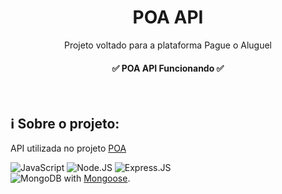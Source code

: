 <h1 align="center">
  POA API
</h1>

<p align="center">Projeto voltado para a plataforma Pague o Aluguel</p>
<h4 align="center">✅ POA API Funcionando ✅</h4>
<br/>

## :information_source: Sobre o projeto:
API utilizada no projeto <a href="https://github.com/augustinho2/Poa"> POA <a/>


 ![JavaScript](https://img.shields.io/badge/-JavaScript-333333?style=flat&logo=javascript)
 ![Node.JS](https://img.shields.io/badge/Node.js-43853D?style=for-the-badge&logo=node.js&logoColor=white)
 ![Express.JS](https://img.shields.io/badge/Express.js-404D59?style=for-the-badge)
 </br>
 ![MongoDB](https://img.shields.io/badge/MongoDB-4EA94B?style=for-the-badge&logo=mongodb&logoColor=white) with <a href="https://mongoosejs.com">Mongoose</a>.
